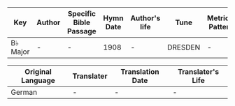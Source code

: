 Key | Author   | Specific Bible Passage     |Hymn Date |Author's life |Tune |Metrical Pattern   |Composer/Source
-- | --------- | ---------------------------|----------|--------------|-----|-------------------|-------------  
B♭ Major |- |- |1908 |- |DRESDEN |- |J. A. P. Schulz

Original Language | Translater | Translation Date   | Translater's Life  
----------------- | --------- | --------------------|-------------     
German |- |- |-
